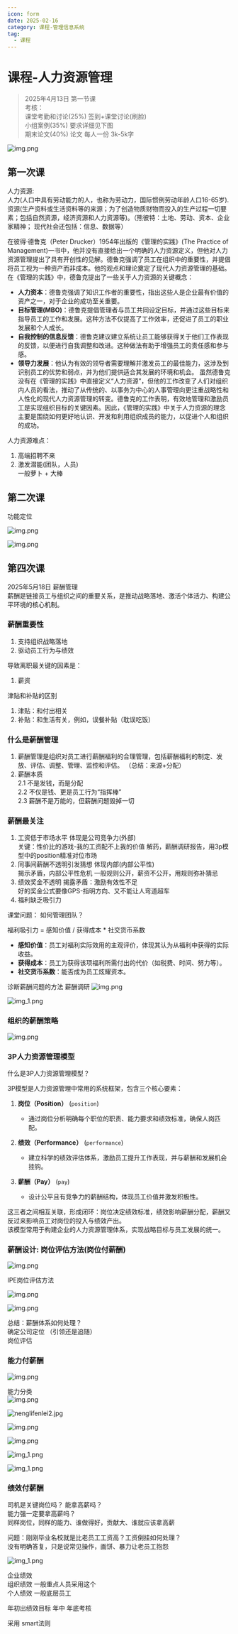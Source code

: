 ```yaml
---
icon: form
date: 2025-02-16
category: 课程-管理信息系统
tag:
  - 课程
---
```

# 课程-人力资源管理 
> 2025年4月13日 第一节课  
> 考核：    
> 课堂考勤和讨论(25%) 签到+课堂讨论(刷脸)    
> 小组案例(35%)  要求详细见下图   
> 期末论文(40%) 论文 每人一份 3k-5k字    
> 

![img.png](assets/hr_check.png)


## 第一次课 
人力资源:   
人力(人口中具有劳动能力的人，也称为劳动力，国际惯例劳动年龄人口16-65岁).       
资源(生产资料或生活资料等的来源；为了创造物质财物而投入的生产过程一切要素；包括自然资源，经济资源和人力资源等)。（熊彼特：土地、劳动、资本、企业家精神；
现代社会还包括：信息、数据等）    


在彼得·德鲁克（Peter Drucker）1954年出版的《管理的实践》(The Practice of Management)一书中，他并没有直接给出一个明确的人力资源定义，但他对人力资源管理提出了具有开创性的见解。德鲁克强调了员工在组织中的重要性，并提倡将员工视为一种资产而非成本。他的观点和理论奠定了现代人力资源管理的基础。
在《管理的实践》中，德鲁克提出了一些关于人力资源的关键概念：
- **人力资本**：德鲁克强调了知识工作者的重要性，指出这些人是企业最有价值的资产之一，对于企业的成功至关重要。
- **目标管理(MBO)**：德鲁克提倡管理者与员工共同设定目标，并通过这些目标来指导员工的工作和发展。这种方法不仅提高了工作效率，还促进了员工的职业发展和个人成长。
- **自我控制的信息反馈**：德鲁克建议建立系统让员工能够获得关于他们工作表现的反馈，以便进行自我调整和改进。这种做法有助于增强员工的责任感和参与感。
- **领导力发展**：他认为有效的领导者需要理解并激发员工的最佳能力，这涉及到识别员工的优势和弱点，并为他们提供适合其发展的环境和机会。
虽然德鲁克没有在《管理的实践》中直接定义“人力资源”，但他的工作改变了人们对组织内人员的看法，推动了从传统的、以事务为中心的人事管理向更注重战略性和人性化的现代人力资源管理的转变。德鲁克的工作表明，有效地管理和激励员工是实现组织目标的关键因素。因此，《管理的实践》中关于人力资源的理念主要是围绕如何更好地认识、开发和利用组织成员的能力，以促进个人和组织的成功。



人力资源难点：  
1. 高端招聘不来     
2. 激发潜能(团队，人员)   
一般萝卜 + 大棒   

## 第二次课
功能定位   

![img.png](assets/functionPart.png)

![img.png](assets/design.png)


## 第四次课
2025年5月18日
薪酬管理  
薪酬是链接员工与组织之间的重要关系，是推动战略落地、激活个体活力、构建公平环境的核心机制。   

### 薪酬重要性
1.  支持组织战略落地
2. 驱动员工行为与绩效

导致离职最关键的因素是：
1. 薪资


津贴和补贴的区别
1. 津贴：和付出相关
2. 补贴：和生活有关，例如，误餐补贴（耽误吃饭）


### 什么是薪酬管理
1. 薪酬管理是组织对员工进行薪酬福利的合理管理，包括薪酬福利的制定、发放、评估、调整、管理、监控和评估。 （总结：来源+分配）
2. 薪酬本质   
2.1  不是发钱，而是分配  
2.2  不仅是钱、更是员工行为“指挥棒”   
2.3  薪酬不是万能的，但薪酬问题毁掉一切  


### 薪酬最关注
1. 工资低于市场水平        体现是公司竞争力(外部)          
关键：性价比的游戏-我的工资配不上我的价值 解药，薪酬调研报告，用3p模型中的position精准对位市场
2. 同事间薪酬不透明引发猜想      体现内部(内部公平性)  
揭示矛盾，内部公平性危机   一般规则公开，薪资不公开，用规则弥补猜忌
3. 绩效奖金不透明   揭露矛盾：激励有效性不足   
好的奖金公式要像GPS-指明方向、又不能让人弯道超车  
4. 福利缺乏吸引力   

课堂问题： 如何管理团队？   

福利吸引力 = 感知价值 / 获得成本 * 社交货币系数    
- **感知价值**：员工对福利实际效用的主观评价，体现其认为从福利中获得的实际收益。  
- **获得成本**：员工为获得该项福利所需付出的代价（如税费、时间、努力等）。  
- **社交货币系数**：能否成为员工炫耀资本。  

诊断薪酬问题的方法
薪酬调研
![img.png](assets/img.png)

![img_1.png](assets/img_1.png)

### 组织的薪酬策略
![img.png](assets/sarlary_strategy.png)

### 3P人力资源管理模型
什么是3P人力资源管理模型？

3P模型是人力资源管理中常用的系统框架，包含三个核心要素：

1. **岗位（Position）** (`position`)
    - 通过岗位分析明确每个职位的职责、能力要求和绩效标准，确保人岗匹配。

2. **绩效（Performance）** (`performance`)
    - 建立科学的绩效评估体系，激励员工提升工作表现，并与薪酬和发展机会挂钩。

3. **薪酬（Pay）** (`pay`)
    - 设计公平且有竞争力的薪酬结构，体现员工价值并激发积极性。

这三者之间相互关联，形成闭环：岗位决定绩效标准，绩效影响薪酬分配，薪酬又反过来影响员工对岗位的投入与绩效产出。  
该模型常用于构建企业的人力资源管理体系，实现战略目标与员工发展的统一。

### 薪酬设计: 岗位评估方法(岗位付薪酬)
![img.png](assets/pingu_function.png)

IPE岗位评估方法  

![img.png](assets/pinggu_IPE.png)

![img.png](assets/img_1_1.png)

总结：薪酬体系如何处理？  
确定公司定位 （引领还是追随）  
岗位评估   

### 能力付薪酬


![img.png](assets/ability.png)


能力分类   
![img.png](assets/nenglifenlei.png)

![nenglifenlei2.jpg](assets/nenglifenlei2.jpg)

![img.png](img.png)

![img.png](edd886a90b27e8fe53019ec1593f51a.jpg)

![img_1.png](img_1_pinggu.png)


![img_1.png](dingxinsiwei.png)

### 绩效付薪酬
司机是关键岗位吗？ 能拿高薪吗？    
能力强一定要拿高薪吗？   
同样岗位，同样的能力、谁做得好，贡献大、谁就应该拿高薪    

问题：刚刚毕业名校就是比老员工工资高？工资倒挂如何处理？              
没有明确答复，只是说常见操作，画饼、暴力让老员工抱怨   

![img_1.png](jixiao_fuxin.png)

企业绩效   
组织绩效 一般重点人员采用这个       
个人绩效 一般底层员工    

年初出绩效目标  年中  年底考核

采用 smart法则






